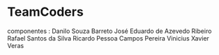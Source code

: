 # TeamCoders
componentes : Danilo Souza Barreto
José Eduardo de Azevedo Ribeiro
Rafael Santos da Silva
Ricardo Pessoa Campos Pereira
Vinicius Xavier Veras
